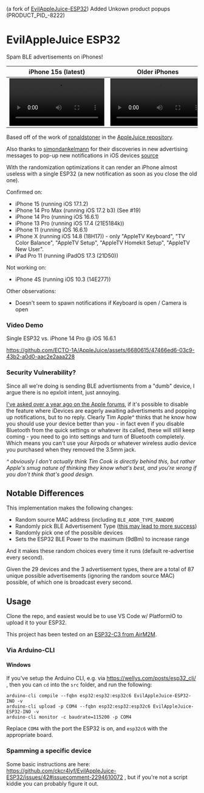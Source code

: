 (a fork of [EvilAppleJuice-ESP32](https://github.com/ckcr4lyf/EvilAppleJuice-ESP32))
Added Unkown product popups (PRODUCT_PID_-8222)


# EvilAppleJuice ESP32

Spam BLE advertisements on iPhones!

|iPhone 15s (latest)|Older iPhones|
|-------------------|-------------|
|<video controls width="250" src="https://user-images.githubusercontent.com/6680615/274864225-53ed6d7c-0569-4f22-b55b-bc9973c4bc93.mp4"></video>|<video controls width="250" src="https://user-images.githubusercontent.com/6680615/274864287-c6e871fd-9fdf-4507-ae21-a566beead5cc.mp4"></video>|

Based off of the work of [ronaldstoner](https://github.com/ronaldstoner) in the [AppleJuice repository](https://github.com/ECTO-1A/AppleJuice/blob/e6a61f6a199075f5bb5b1a00768e317571d25bb9/ESP32-Arduino/applejuice.ino).

Also thanks to [simondankelmann](https://github.com/simondankelmann) for their discoveries in new advertising messages to pop-up new notifications in iOS devices [source](https://github.com/simondankelmann/Bluetooth-LE-Spam/blob/main/app/src/main/java/de/simon/dankelmann/bluetoothlespam/AdvertisementSetGenerators/ContinuityActionModalAdvertisementSetGenerator.kt)

With the randomization optimizations it can render an iPhone almost useless with a single ESP32 (a new notification as soon as you close the old one).

Confirmed on:
* iPhone 15 (running iOS 17.1.2)
* iPhone 14 Pro Max (running iOS 17.2 b3) (See #19)
* iPhone 14 Pro (running iOS 16.6.1)
* iPhone 13 Pro (running iOS 17.4 (21E5184k))
* iPhone 11 (running iOS 16.6.1)
* iPhone X (running iOS 14.8 (18H17)) - only "AppleTV Keyboard", "TV Color Balance", "AppleTV Setup", "AppleTV Homekit Setup", "AppleTV New User".
* iPad Pro 11 (running iPadOS 17.3 (21D50))

Not working on:
* iPhone 4S (running iOS 10.3 (14E277))

Other observations:
* Doesn't seem to spawn notifications if Keyboard is open / Camera is open

### Video Demo

Single ESP32 vs. iPhone 14 Pro @ iOS 16.6.1

https://github.com/ECTO-1A/AppleJuice/assets/6680615/47466ed6-03c9-43b2-a0d0-aac2e2aaa228

### Security Vulnerability?

Since all we're doing is sending BLE advertisments from a "dumb" device, I argue there is no epxloit intent, just annoying.

[I've asked over a year ago on the Apple forums](https://discussions.apple.com/thread/255127943), if it's possible to disable the feature where iDevices are eagerly awaiting advertisments and popping up notifications, but to no reply. Clearly Tim Apple^ thinks that he know how you should use your device better than you - in fact even if you disable Bluetooth from the quick settings or whatever its called, these will still keep coming - you need to go into settings and turn of Bluetooth completely. Which means you can't use your Airpods or whatever wireless audio device you purchased when they removed the 3.5mm jack. 

*^ obviously I don't actually think Tim Cook is directly behind this, but rather Apple's smug nature of thinking they know what's best, and you're wrong if you don't think that's good design.*

## Notable Differences

This implementation makes the following changes:

* Random source MAC address (including `BLE_ADDR_TYPE_RANDOM`)
* Randomly pick BLE Advertisement Type ([this may lead to more success](https://github.com/ECTO-1A/AppleJuice/pull/25))
* Randomly pick one of the possible devices
* Sets the ESP32 BLE Power to the maximum (9dBm) to increase range

And it makes these random choices every time it runs (default re-advertise every second).

Given the 29 devices and the 3 advertisement types, there are a total of 87 unique possible advertisements (ignoring the random source MAC) possible, of which one is broadcast every second.

## Usage

Clone the repo, and easiest would be to use VS Code w/ PlatformIO to upload it to your ESP32.

This project has been tested on an [ESP32-C3 from AirM2M](https://wiki.luatos.com/chips/esp32c3/board.html).

### Via Arduino-CLI

#### Windows

If you've setup the Arduino CLI, e.g. via https://wellys.com/posts/esp32_cli/ , then you can `cd` into the `src` folder, and run the following:

```
arduino-cli compile --fqbn esp32:esp32:esp32c6 EvilAppleJuice-ESP32-INO -v
arduino-cli upload -p COM4 --fqbn esp32:esp32:esp32c6 EvilAppleJuice-ESP32-INO -v
arduino-cli monitor -c baudrate=115200 -p COM4
```

Replace `COM4` with the port the ESP32 is on, and `esp32c6` with the appropriate board.

### Spamming a specific device

Some basic instructions are here: https://github.com/ckcr4lyf/EvilAppleJuice-ESP32/issues/42#issuecomment-2294610072 , but if you're not a script kiddie you can probably figure it out.
